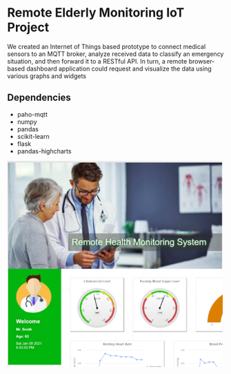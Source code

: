 # Remote Elderly Monitoring IoT Project
We created an Internet of Things based prototype to connect medical sensors to an MQTT broker, analyze received data to classify an emergency situation, and then forward it to a RESTful API. In turn, a remote browser-based dashboard application could request and visualize the data using various graphs and widgets

## Dependencies
- paho-mqtt
- numpy
- pandas
- scikit-learn
- flask
- pandas-highcharts

<img src="https://github.com/miyu0201/Remote-Elderly-Monitoring-IoT/blob/main//game screen.PNG" width="500">
